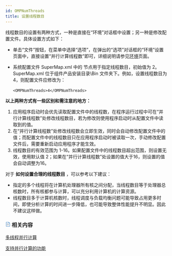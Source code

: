 ```yaml
---
id: OMPNumThreads
title: 设置线程数目
---
```

线程数目的设置有两种方式，一种是直接在“环境”对话框中设置；另一种是修改配置文件。具体设置方式如下：

  * 单击“文件”按钮，在菜单中选择“选项”，在弹出的“选项”对话框的“环境”设置页面中，直接设置“并行计算线程数”即可，详细说明请参见[环境](../../StartMenu/Environment)页面。
  * 系统配置文件 SuperMap.xml 中的  节点用于指定线程数目，初始值为 2。SuperMap.xml 位于组件产品安装目录\Bin 文件夹下。例如，设置线程数目为 4，则配置文件应修改为：
   
    ` <OMPNumThreads>4</OMPNumThreads> `

**以上两种方式有一些区别和需注意的地方：**

  1. 应用程序启动时会优先读取配置文件中的线程数，在程序运行过程中可在“并行计算线程数”处修改线程数目，若为修改则使用程序启动时从配置文件中读取到的值。
  2. 在“并行计算线程数”处修改线程数会立即生效，同时会自动修改配置文件中的值；而配置文件中的线程数目只在应用程序启动时被读取一次，手动修改配置文件后，需要重新启动应用程序才能生效。
  3. 线程数目的有效范围为 1-16。如果配置文件中的线程数目超出范围，则设置无效，使用默认值 2；如果在“并行计算线程数”处设置的值大于16，则设置的值会自动调整为16。

对于 **如何设置合理的线程数目** ，可以参考以下建议：

  * 指定的多个线程将在计算机处理器所有核之间分配，当线程数目等于处理器总核数时，所有核都参与计算，可以充分利用计算机的计算资源。
  * 线程数目多于计算机核数时，线程调度与负载均衡问题可能导致占用更多时间，即使分析计算的时间进一步降低，也可能导致整体性能提升不明显。因此不建议这样做。

### ![](../../img/read.gif) 相关内容

  [多线程并行计算](ParallelComputing)

  [支持并行计算的功能](ParallelFunction)


